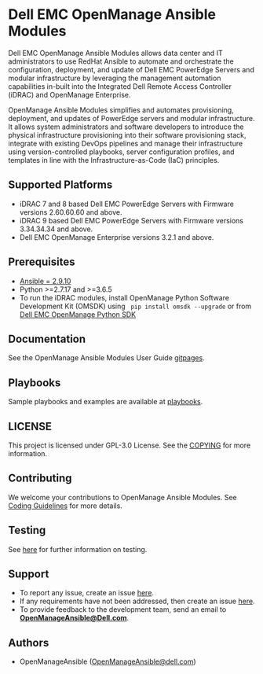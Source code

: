 # Dell EMC OpenManage Ansible Modules

Dell EMC OpenManage Ansible Modules allows data center and IT administrators to use RedHat Ansible to automate and orchestrate the configuration, deployment, and update of Dell EMC PowerEdge Servers and modular infrastructure by leveraging the management automation capabilities in-built into the Integrated Dell Remote Access Controller (iDRAC) and OpenManage Enterprise.

OpenManage Ansible Modules simplifies and automates provisioning, deployment, and updates of PowerEdge servers and modular infrastructure. It allows system administrators and software developers to introduce the physical infrastructure provisioning into their software provisioning stack, integrate with existing DevOps pipelines and manage their infrastructure using version-controlled playbooks, server configuration profiles, and templates in line with the Infrastructure-as-Code (IaC) principles.

## Supported Platforms
  * iDRAC 7 and 8 based Dell EMC PowerEdge Servers with Firmware versions 2.60.60.60 and above.
  * iDRAC 9 based Dell EMC PowerEdge Servers with Firmware versions 3.34.34.34 and above.
  * Dell EMC OpenManage Enterprise versions 3.2.1 and above.

## Prerequisites
  * [Ansible = 2.9.10](https://github.com/ansible/ansible)
  * Python >=2.7.17 and >=3.6.5
  * To run the iDRAC modules, install OpenManage Python Software Development
   Kit (OMSDK) using ``` pip install omsdk --upgrade``` or from 
   [Dell EMC OpenManage Python SDK](https://github.com/dell/omsdk)

## Documentation
See the OpenManage Ansible Modules User Guide [gitpages](https://dell.github.io/dellemc-openmanage-ansible-modules).

## Playbooks
Sample playbooks and examples are available at [playbooks](https://github.com/dell/dellemc-openmanage-ansible-modules/tree/collections/playbooks).

## LICENSE
This project is licensed under GPL-3.0 License. See the [COPYING](https://github.com/dell/dellemc-openmanage-ansible-modules/blob/collections/COPYING.md) for more information.

## Contributing
We welcome your contributions to OpenManage Ansible Modules. See [Coding Guidelines](https://github.com/dell/dellemc-openmanage-ansible-modules/blob/devel/CODING_GUIDELINES.md) for more details.

## Testing
See [here](https://github.com/dell/dellemc-openmanage-ansible-modules/tree/collections/tests/README.md) for further information on testing.

## Support
  * To report any issue, create an issue [here](https://github.com/dell/dellemc-openmanage-ansible-modules/issues).
  * If any requirements have not been addressed, then create an issue [here](https://github.com/dell/dellemc-openmanage-ansible-modules/issues).
  * To provide feedback to the development team, send an email to **OpenManageAnsible@Dell.com**.

## Authors
  * OpenManageAnsible (OpenManageAnsible@dell.com)

